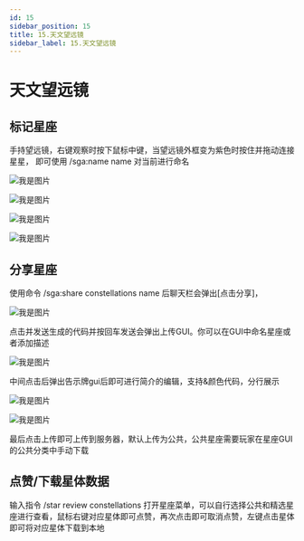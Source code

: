 ```yaml
---
id: 15
sidebar_position: 15
title: 15.天文望远镜
sidebar_label: 15.天文望远镜
---
```


# 天文望远镜

## 标记星座

手持望远镜，右键观察时按下鼠标中键，当望远镜外框变为紫色时按住并拖动连接星星，
即可使用 /sga:name name 对当前进行命名

![我是图片](/docs-img/tianwen_1_选中_dream_pep.png)

![我是图片](/docs-img/tianwen_2_已选中_dream_pep.png)

![我是图片](/docs-img/tianwen_3_正在连接_dream_pep.png)

![我是图片](/docs-img/tianwen_4_创建星座_dream_pep.png)

## 分享星座

使用命令 /sga:share constellations name 后聊天栏会弹出[点击分享]，

![我是图片](/docs-img/tianwen_5_dream_pep.png)

点击并发送生成的代码并按回车发送会弹出上传GUI。你可以在GUI中命名星座或者添加描述

![我是图片](/docs-img/tianwen_6_dream_pep.png)

中间点击后弹出告示牌gui后即可进行简介的编辑，支持&颜色代码，分行展示

![我是图片](/docs-img/tianwen_7_dream_pep.png)

![我是图片](/docs-img/tianwen_8_dream_pep.png)

最后点击上传即可上传到服务器，默认上传为公共，公共星座需要玩家在星座GUI的公共分类中手动下载

## 点赞/下载星体数据

输入指令 /star review constellations 打开星座菜单，可以自行选择公共和精选星座进行查看，鼠标右键对应星体即可点赞，再次点击即可取消点赞，左键点击星体即可将对应星体下载到本地